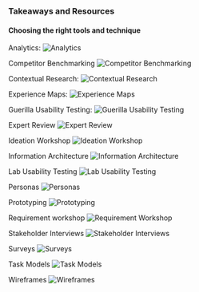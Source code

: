 ### Takeaways and Resources

#### Choosing the right tools and technique
Analytics:
![Analytics](https://i.imgur.com/olOkf5y.png)

Competitor Benchmarking
![Competitor Benchmarking](https://i.imgur.com/8EzDk42.png)

Contextual Research:
![Contextual Research](https://i.imgur.com/VLz425K.png)

Experience Maps:
![Experience Maps](https://i.imgur.com/pXVKSXd.png)

Guerilla Usability Testing:
![Guerilla Usability Testing](https://i.imgur.com/H7egYxd.png)

Expert Review
![Expert Review](https://i.imgur.com/ONrehD5.png)

Ideation Workshop
![Ideation Workshop](https://i.imgur.com/oa1fEFL.png)

Information Architecture
![Information Architecture](https://i.imgur.com/8r74rii.png)

Lab Usability Testing
![Lab Usability Testing](https://i.imgur.com/QudQaX6.png)

Personas
![Personas](https://i.imgur.com/Gg3FWHN.png)

Prototyping
![Prototyping](https://i.imgur.com/oKbc6cl.png)

Requirement workshop
![Requirement Workshop](https://i.imgur.com/H9Pj1bw.png)

Stakeholder Interviews
![Stakeholder Interviews](https://i.imgur.com/6rMuhJC.png)

Surveys
![Surveys](https://i.imgur.com/nua2JVf.png)

Task Models
![Task Models](https://i.imgur.com/jtZSdQd.png)

Wireframes
![Wireframes](https://i.imgur.com/PqSDjCi.png)